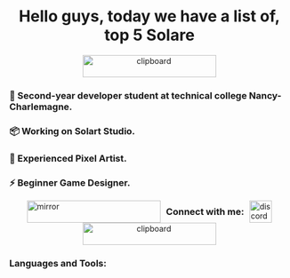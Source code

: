 <h1 align="center">Hello guys, today we have a list of, top 5 Solare</h1>

<div align="center"> <img src="https://imgur.com/lCLpGW9.png" alt="clipboard" width="240" height="40" /> 
<h3 align="left">💬 Second-year developer student at technical college Nancy-Charlemagne.</h3>
<h3 align="left">📦 Working on Solart Studio.</h3>
<h3 align="left">🎨 Experienced Pixel Artist.</h3>
<h3 align="left">⚡ Beginner Game Designer.</h3>
</div>

<div style="display: flex; align-items: center; justify-content: center;">
  <img src="https://imgur.com/ZuFWOhV.png" alt="mirror" width="240" height="40" />
  <h3 style="margin: 0 10px;">Connect with me:</h3>
  <a href="https://discord.gg/solareflame" target="blank">
    <img src="https://imgur.com/52DfY0B.png" alt="discord" height="40" width="40" />
  </a>
</div>


<div align="center"> <img src="https://imgur.com/nZ4r1cE.png" alt="clipboard" width="240" height="40" /> </div> 
<h3 align="left">Languages and Tools:</h3>

